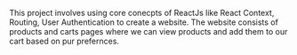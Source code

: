 This project involves using core conecpts of ReactJs like React Context, Routing, User Authentication to create a website.
The website consists of products and carts pages where we can view products and add them to our cart based on pur prefernces.
